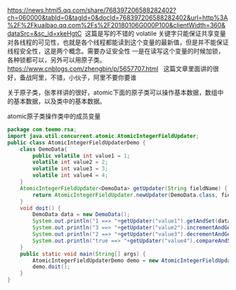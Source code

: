 
https://news.html5.qq.com/share/768397206588282402?ch=060000&tabId=0&tagId=0&docId=768397206588282402&url=http%3A%2F%2Fkuaibao.qq.com%2Fs%2F20180106G000P100&clientWidth=360&dataSrc=&sc_id=xkeHgtC  这篇是写的不错的
volatile 关键字只能保证共享变量对各线程的可见性，也就是各个线程都能读到这个变量的最新值，但是并不能保证线程安全性，这是两个概念。需要办证安全性
一是在读写这个变量的时候加锁，各种锁都可以，另外可以用原子类。
https://www.cnblogs.com/zhengbin/p/5657707.html   这篇文章里面讲的很好，备战阿里，不错，小伙子，阿里不要你要谁

关于原子类，张孝祥讲的很好，atomic下面的原子类可以操作基本数据，数组中的基本数据，以及类中的基本数据。

atomic原子类操作类中的成员变量   

``` java
package com.teemo.rsa;
import java.util.concurrent.atomic.AtomicIntegerFieldUpdater;
public class AtomicIntegerFieldUpdaterDemo {
    class DemoData{
        public volatile int value1 = 1;
        volatile int value2 = 2;
        volatile int value3 = 3;
        volatile int value4 = 4;
    }
    AtomicIntegerFieldUpdater<DemoData> getUpdater(String fieldName) {
        return AtomicIntegerFieldUpdater.newUpdater(DemoData.class, fieldName);
    }
    void doit() {
        DemoData data = new DemoData();
        System.out.println("1 ==> "+getUpdater("value1").getAndSet(data, 10));
        System.out.println("3 ==> "+getUpdater("value2").incrementAndGet(data));
        System.out.println("2 ==> "+getUpdater("value3").decrementAndGet(data));
        System.out.println("true ==> "+getUpdater("value4").compareAndSet(data, 4, 5));
    }
    public static void main(String[] args) {
        AtomicIntegerFieldUpdaterDemo demo = new AtomicIntegerFieldUpdaterDemo();
        demo.doit();
    }
}
```
